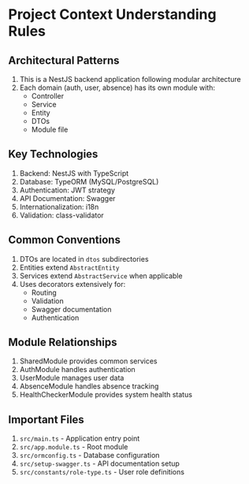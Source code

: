 # Project Context Understanding Rules

## Architectural Patterns
1. This is a NestJS backend application following modular architecture
2. Each domain (auth, user, absence) has its own module with:
   - Controller
   - Service 
   - Entity
   - DTOs
   - Module file

## Key Technologies
1. Backend: NestJS with TypeScript
2. Database: TypeORM (MySQL/PostgreSQL)
3. Authentication: JWT strategy
4. API Documentation: Swagger
5. Internationalization: i18n
6. Validation: class-validator

## Common Conventions
1. DTOs are located in `dtos` subdirectories
2. Entities extend `AbstractEntity`
3. Services extend `AbstractService` when applicable
4. Uses decorators extensively for:
   - Routing
   - Validation
   - Swagger documentation
   - Authentication

## Module Relationships
1. SharedModule provides common services
2. AuthModule handles authentication
3. UserModule manages user data
4. AbsenceModule handles absence tracking
5. HealthCheckerModule provides system health status

## Important Files
1. `src/main.ts` - Application entry point
2. `src/app.module.ts` - Root module
3. `src/ormconfig.ts` - Database configuration
4. `src/setup-swagger.ts` - API documentation setup
5. `src/constants/role-type.ts` - User role definitions
